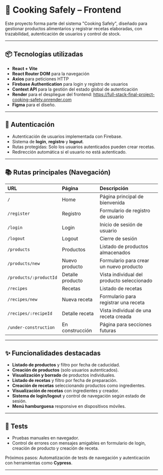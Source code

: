 # 🍳 Cooking Safely – Frontend

Este proyecto forma parte del sistema "Cooking Safely", diseñado para gestionar productos alimentarios y registrar recetas elaboradas, con trazabilidad, autenticación de usuarios y control de stock.

---

## 📦 Tecnologías utilizadas

- **React + Vite**
- **React Router DOM** para la navegación
- **Axios** para peticiones HTTP
- **Firebase Authentication** para login y registro de usuarios
- **Context API** para la gestión del estado global de autenticación
- **Render** para el despliegue del frontend: https://full-stack-final-project-cooking-safety.onrender.com
- **Figma** para el diseño.

---

## 🔐 Autenticación

- Autenticación de usuarios implementada con Firebase.
- Sistema de **login**, **registro** y **logout**.
- Rutas protegidas: Solo los usuarios autenticados pueden crear recetas.
- Redirección automática si el usuario no está autenticado.

---

## 📚 Rutas principales (Navegación)

| URL | Página | Descripción |
|:---|:---|:---|
| `/` | Home | Página principal de bienvenida |
| `/register` | Registro | Formulario de registro de usuario |
| `/login` | Login | Inicio de sesión de usuario |
| `/logout` | Logout | Cierre de sesión |
| `/products` | Productos | Listado de productos almacenados |
| `/products/new` | Nuevo producto | Formulario para crear un nuevo producto |
| `/products/:productId` | Detalle producto | Vista individual del producto seleccionado |
| `/recipes` | Recetas | Listado de recetas |
| `/recipes/new` | Nueva receta | Formulario para registrar una receta |
| `/recipes/:recipeId` | Detalle receta | Vista individual de una receta creada |
| `/under-construction` | En construcción | Página para secciones futuras |

---

## ✨ Funcionalidades destacadas

- **Listado de productos** y filtro por fecha de caducidad.
- **Creación de productos** (solo usuarios autenticados).
- **Visualización y borrado** de productos individuales.
- **Listado de recetas** y filtro por fecha de preparación.
- **Creación de recetas** seleccionando productos como ingredientes.
- **Visualización de recetas** con ingredientes y creador.
- **Sistema de login/logout** y control de navegación según estado de sesión.
- **Menú hamburguesa** responsive en dispositivos móviles.

---

## 🔪 Tests

- Pruebas manuales en navegador.
- Control de errores con mensajes amigables en formulario de login, creación de producto y creación de receta.

Próximos pasos: Automatización de tests de navegación y autenticación con herramientas como **Cypress**.

---
